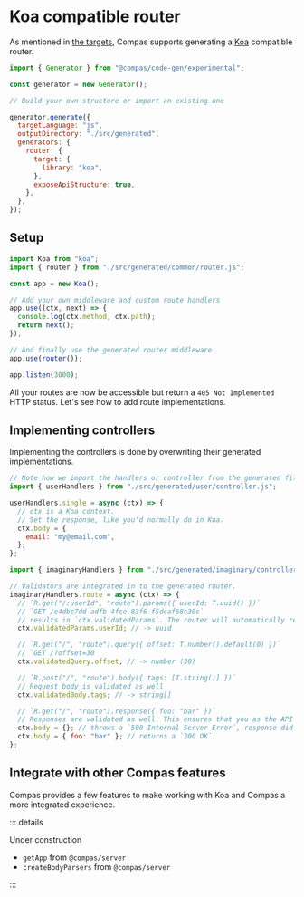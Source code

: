 # Koa compatible router

As mentioned in [the targets](/generators/targets.html), Compas supports
generating a [Koa](https://koajs.com/) compatible router.

```js
import { Generator } from "@compas/code-gen/experimental";

const generator = new Generator();

// Build your own structure or import an existing one

generator.generate({
  targetLanguage: "js",
  outputDirectory: "./src/generated",
  generators: {
    router: {
      target: {
        library: "koa",
      },
      exposeApiStructure: true,
    },
  },
});
```

## Setup

```js
import Koa from "koa";
import { router } from "./src/generated/common/router.js";

const app = new Koa();

// Add your own middleware and custom route handlers
app.use((ctx, next) => {
  console.log(ctx.method, ctx.path);
  return next();
});

// And finally use the generated router middleware
app.use(router());

app.listen(3000);
```

All your routes are now be accessible but return a `405 Not Implemented` HTTP
status. Let's see how to add route implementations.

## Implementing controllers

Implementing the controllers is done by overwriting their generated
implementations.

```js
// Note how we import the handlers or controller from the generated files
import { userHandlers } from "./src/generated/user/controller.js";

userHandlers.single = async (ctx) => {
  // ctx is a Koa context.
  // Set the response, like you'd normally do in Koa.
  ctx.body = {
    email: "my@email.com",
  };
};

import { imaginaryHandlers } from "./src/generated/imaginary/controller.js";

// Validators are integrated in to the generated router.
imaginaryHandlers.route = async (ctx) => {
  // `R.get("/:userId", "route").params({ userId: T.uuid() })`
  // `GET /e4dbc7dd-adfb-4fce-83f6-f5dcaf68c30c`
  // results in `ctx.validatedParams`. The router will automatically return a `400 Bad Request` if the `userId` is not a valid uuid.
  ctx.validatedParams.userId; // -> uuid

  // `R.get("/", "route").query({ offset: T.number().default(0) })`
  // `GET /?offset=30
  ctx.validatedQuery.offset; // -> number (30)

  // `R.post("/", "route").body({ tags: [T.string()] })`
  // Request body is validated as well
  ctx.validatedBody.tags; // -> string[]

  // `R.get("/", "route").response({ foo: "bar" })`
  // Responses are validated as well. This ensures that you as the API creator adhere to the structure (or contract).
  ctx.body = {}; // throws a `500 Internal Server Error`, response did not pass validators
  ctx.body = { foo: "bar" }; // returns a `200 OK`.
};
```

## Integrate with other Compas features

Compas provides a few features to make working with Koa and Compas a more
integrated experience.

::: details

Under construction

- `getApp` from `@compas/server`
- `createBodyParsers` from `@compas/server`

:::
